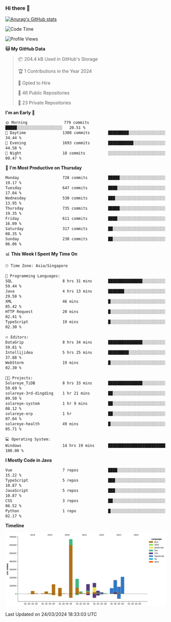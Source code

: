 ### Hi there 👋

[![Anurag's GitHub stats](https://github-readme-stats.vercel.app/api?username=xiumu2017&show_icons=true&theme=radical)](https://github.com/anuraghazra/github-readme-stats)

<!--
**xiumu2017/xiumu2017** is a ✨ _special_ ✨ repository because its `README.md` (this file) appears on your GitHub profile.

Here are some ideas to get you started:

- 🔭 I’m currently working on ...
- 🌱 I’m currently learning ...
- 👯 I’m looking to collaborate on ...
- 🤔 I’m looking for help with ...
- 💬 Ask me about ...
- 📫 How to reach me: ...
- 😄 Pronouns: ...
- ⚡ Fun fact: ...
-->

<!--START_SECTION:waka-->
![Code Time](http://img.shields.io/badge/Code%20Time-2%2C034%20hrs%2027%20mins-blue)

![Profile Views](http://img.shields.io/badge/Profile%20Views-0-blue)

**🐱 My GitHub Data** 

> 📦 204.4 kB Used in GitHub's Storage 
 > 
> 🏆 1 Contributions in the Year 2024
 > 
> 💼 Opted to Hire
 > 
> 📜 46 Public Repositories 
 > 
> 🔑 23 Private Repositories 
 > 
**I'm an Early 🐤** 

```text
🌞 Morning                779 commits         █████░░░░░░░░░░░░░░░░░░░░   20.51 % 
🌆 Daytime                1308 commits        █████████░░░░░░░░░░░░░░░░   34.44 % 
🌃 Evening                1693 commits        ███████████░░░░░░░░░░░░░░   44.58 % 
🌙 Night                  18 commits          ░░░░░░░░░░░░░░░░░░░░░░░░░   00.47 % 
```
📅 **I'm Most Productive on Thursday** 

```text
Monday                   728 commits         █████░░░░░░░░░░░░░░░░░░░░   19.17 % 
Tuesday                  647 commits         ████░░░░░░░░░░░░░░░░░░░░░   17.04 % 
Wednesday                530 commits         ███░░░░░░░░░░░░░░░░░░░░░░   13.95 % 
Thursday                 735 commits         █████░░░░░░░░░░░░░░░░░░░░   19.35 % 
Friday                   611 commits         ████░░░░░░░░░░░░░░░░░░░░░   16.09 % 
Saturday                 317 commits         ██░░░░░░░░░░░░░░░░░░░░░░░   08.35 % 
Sunday                   230 commits         ██░░░░░░░░░░░░░░░░░░░░░░░   06.06 % 
```


📊 **This Week I Spent My Time On** 

```text
🕑︎ Time Zone: Asia/Singapore

💬 Programming Languages: 
SQL                      8 hrs 31 mins       ███████████████░░░░░░░░░░   59.44 % 
Java                     4 hrs 13 mins       ███████░░░░░░░░░░░░░░░░░░   29.50 % 
XML                      46 mins             █░░░░░░░░░░░░░░░░░░░░░░░░   05.42 % 
HTTP Request             20 mins             █░░░░░░░░░░░░░░░░░░░░░░░░   02.41 % 
TypeScript               19 mins             █░░░░░░░░░░░░░░░░░░░░░░░░   02.30 % 

🔥 Editors: 
DataGrip                 8 hrs 34 mins       ███████████████░░░░░░░░░░   59.81 % 
Intellijidea             5 hrs 25 mins       █████████░░░░░░░░░░░░░░░░   37.88 % 
WebStorm                 19 mins             █░░░░░░░░░░░░░░░░░░░░░░░░   02.30 % 

🐱‍💻 Projects: 
Solareye_TiDB            8 hrs 33 mins       ███████████████░░░░░░░░░░   59.69 % 
solareye-3rd-dingding    1 hr 21 mins        ██░░░░░░░░░░░░░░░░░░░░░░░   09.50 % 
solareye-system          1 hr 9 mins         ██░░░░░░░░░░░░░░░░░░░░░░░   08.12 % 
solareye-erp             1 hr                ██░░░░░░░░░░░░░░░░░░░░░░░   07.04 % 
solareye-health          49 mins             █░░░░░░░░░░░░░░░░░░░░░░░░   05.71 % 

💻 Operating System: 
Windows                  14 hrs 19 mins      █████████████████████████   100.00 % 
```

**I Mostly Code in Java** 

```text
Vue                      7 repos             ████░░░░░░░░░░░░░░░░░░░░░   15.22 % 
TypeScript               5 repos             ███░░░░░░░░░░░░░░░░░░░░░░   10.87 % 
JavaScript               5 repos             ███░░░░░░░░░░░░░░░░░░░░░░   10.87 % 
CSS                      3 repos             ██░░░░░░░░░░░░░░░░░░░░░░░   06.52 % 
Python                   1 repo              █░░░░░░░░░░░░░░░░░░░░░░░░   02.17 % 
```



**Timeline**

![Lines of Code chart](https://raw.githubusercontent.com/xiumu2017/xiumu2017/main/assets/bar_graph.png)


 Last Updated on 24/03/2024 18:33:03 UTC
<!--END_SECTION:waka-->
